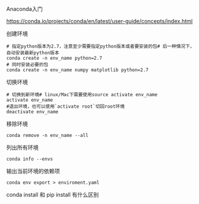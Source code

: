 Anaconda入门

https://conda.io/projects/conda/en/latest/user-guide/concepts/index.html



创建环境

```text
# 指定python版本为2.7，注意至少需要指定python版本或者要安装的包# 后一种情况下，自动安装最新python版本
conda create -n env_name python=2.7
# 同时安装必要的包
conda create -n env_name numpy matplotlib python=2.7
```

切换环境

```text
# 切换到新环境# linux/Mac下需要使用source activate env_name
activate env_name
#退出环境，也可以使用`activate root`切回root环境
deactivate env_name
```

移除环境

```text
conda remove -n env_name --all
```



列出所有环境

`conda info --envs`

输出当前环境的依赖项

`conda env export > enviroment.yaml`



conda install 和 pip install 有什么区别

